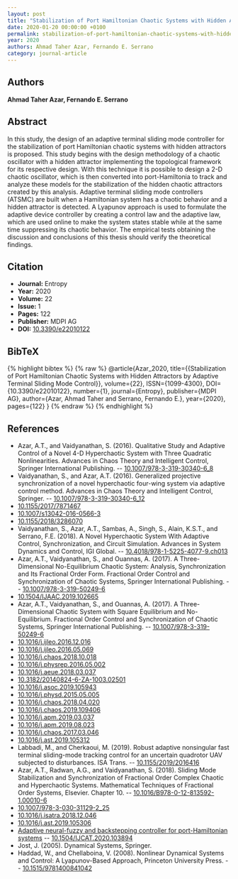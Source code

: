 ```yaml
---
layout: post
title: "Stabilization of Port Hamiltonian Chaotic Systems with Hidden Attractors by Adaptive Terminal Sliding Mode Control"
date: 2020-01-20 00:00:00 +0100
permalink: stabilization-of-port-hamiltonian-chaotic-systems-with-hidden-attractors-by-adaptive-terminal-sliding-mode-control
year: 2020
authors: Ahmad Taher Azar, Fernando E. Serrano
category: journal-article
---
```

 
## Authors
**Ahmad Taher Azar, Fernando E. Serrano**
 
## Abstract
In this study, the design of an adaptive terminal sliding mode controller for the stabilization of port Hamiltonian chaotic systems with hidden attractors is proposed. This study begins with the design methodology of a chaotic oscillator with a hidden attractor implementing the topological framework for its respective design. With this technique it is possible to design a 2-D chaotic oscillator, which is then converted into port-Hamiltonia to track and analyze these models for the stabilization of the hidden chaotic attractors created by this analysis. Adaptive terminal sliding mode controllers (ATSMC) are built when a Hamiltonian system has a chaotic behavior and a hidden attractor is detected. A Lyapunov approach is used to formulate the adaptive device controller by creating a control law and the adaptive law, which are used online to make the system states stable while at the same time suppressing its chaotic behavior. The empirical tests obtaining the discussion and conclusions of this thesis should verify the theoretical findings.
 
## Citation
- **Journal:** Entropy
- **Year:** 2020
- **Volume:** 22
- **Issue:** 1
- **Pages:** 122
- **Publisher:** MDPI AG
- **DOI:** [10.3390/e22010122](https://doi.org/10.3390/e22010122)
 
## BibTeX
{% highlight bibtex %}
{% raw %}
@article{Azar_2020,
  title={{Stabilization of Port Hamiltonian Chaotic Systems with Hidden Attractors by Adaptive Terminal Sliding Mode Control}},
  volume={22},
  ISSN={1099-4300},
  DOI={10.3390/e22010122},
  number={1},
  journal={Entropy},
  publisher={MDPI AG},
  author={Azar, Ahmad Taher and Serrano, Fernando E.},
  year={2020},
  pages={122}
}
{% endraw %}
{% endhighlight %}
 
## References
- Azar, A.T., and Vaidyanathan, S. (2016). Qualitative Study and Adaptive Control of a Novel 4-D Hyperchaotic System with Three Quadratic Nonlinearities. Advances in Chaos Theory and Intelligent Control, Springer International Publishing. -- [10.1007/978-3-319-30340-6_8](https://doi.org/10.1007/978-3-319-30340-6_8)
- Vaidyanathan, S., and Azar, A.T. (2016). Generalized projective synchronization of a novel hyperchaotic four-wing system via adaptive control method. Advances in Chaos Theory and Intelligent Control, Springer. -- [10.1007/978-3-319-30340-6_12](https://doi.org/10.1007/978-3-319-30340-6_12)
- [10.1155/2017/7871467](https://doi.org/10.1155/2017/7871467)
- [10.1007/s13042-016-0566-3](https://doi.org/10.1007/s13042-016-0566-3)
- [10.1155/2018/3286070](https://doi.org/10.1155/2018/3286070)
- Vaidyanathan, S., Azar, A.T., Sambas, A., Singh, S., Alain, K.S.T., and Serrano, F.E. (2018). A Novel Hyperchaotic System With Adaptive Control, Synchronization, and Circuit Simulation. Advances in System Dynamics and Control, IGI Global. -- [10.4018/978-1-5225-4077-9.ch013](https://doi.org/10.4018/978-1-5225-4077-9.ch013)
- Azar, A.T., Vaidyanathan, S., and Ouannas, A. (2017). A Three-Dimensional No-Equilibrium Chaotic System: Analysis, Synchronization and Its Fractional Order Form. Fractional Order Control and Synchronization of Chaotic Systems, Springer International Publishing. -- [10.1007/978-3-319-50249-6](https://doi.org/10.1007/978-3-319-50249-6)
- [10.1504/IJAAC.2019.102665](https://doi.org/10.1504/IJAAC.2019.102665)
- Azar, A.T., Vaidyanathan, S., and Ouannas, A. (2017). A Three-Dimensional Chaotic System with Square Equilibrium and No-Equilibrium. Fractional Order Control and Synchronization of Chaotic Systems, Springer International Publishing. -- [10.1007/978-3-319-50249-6](https://doi.org/10.1007/978-3-319-50249-6)
- [10.1016/j.ijleo.2016.12.016](https://doi.org/10.1016/j.ijleo.2016.12.016)
- [10.1016/j.ijleo.2016.05.069](https://doi.org/10.1016/j.ijleo.2016.05.069)
- [10.1016/j.chaos.2018.10.018](https://doi.org/10.1016/j.chaos.2018.10.018)
- [10.1016/j.physrep.2016.05.002](https://doi.org/10.1016/j.physrep.2016.05.002)
- [10.1016/j.aeue.2018.03.037](https://doi.org/10.1016/j.aeue.2018.03.037)
- [10.3182/20140824-6-ZA-1003.02501](https://doi.org/10.3182/20140824-6-ZA-1003.02501)
- [10.1016/j.asoc.2019.105943](https://doi.org/10.1016/j.asoc.2019.105943)
- [10.1016/j.physd.2015.05.005](https://doi.org/10.1016/j.physd.2015.05.005)
- [10.1016/j.chaos.2018.04.020](https://doi.org/10.1016/j.chaos.2018.04.020)
- [10.1016/j.chaos.2019.109406](https://doi.org/10.1016/j.chaos.2019.109406)
- [10.1016/j.apm.2019.03.037](https://doi.org/10.1016/j.apm.2019.03.037)
- [10.1016/j.apm.2019.08.023](https://doi.org/10.1016/j.apm.2019.08.023)
- [10.1016/j.chaos.2017.03.046](https://doi.org/10.1016/j.chaos.2017.03.046)
- [10.1016/j.ast.2019.105312](https://doi.org/10.1016/j.ast.2019.105312)
- Labbadi, M., and Cherkaoui, M. (2019). Robust adaptive nonsingular fast terminal sliding-mode tracking control for an uncertain quadrotor UAV subjected to disturbances. ISA Trans. -- [10.1155/2019/2016416](https://doi.org/10.1155/2019/2016416)
- Azar, A.T., Radwan, A.G., and Vaidyanathan, S. (2018). Sliding Mode Stabilization and Synchronization of Fractional Order Complex Chaotic and Hyperchaotic Systems. Mathematical Techniques of Fractional Order Systems, Elsevier. Chapter 10. -- [10.1016/B978-0-12-813592-1.00010-6](https://doi.org/10.1016/B978-0-12-813592-1.00010-6)
- [10.1007/978-3-030-31129-2_25](https://doi.org/10.1007/978-3-030-31129-2_25)
- [10.1016/j.isatra.2018.12.046](https://doi.org/10.1016/j.isatra.2018.12.046)
- [10.1016/j.ast.2019.105306](https://doi.org/10.1016/j.ast.2019.105306)
- [Adaptive neural-fuzzy and backstepping controller for port-Hamiltonian systems](adaptive-neural-fuzzy-and-backstepping-controller-for-port-hamiltonian-systems) -- [10.1504/IJCAT.2020.103894](https://doi.org/10.1504/IJCAT.2020.103894)
- Jost, J. (2005). Dynamical Systems, Springer.
- Haddad, W., and Chellaboina, V. (2008). Nonlinear Dynamical Systems and Control: A Lyapunov-Based Approach, Princeton University Press. -- [10.1515/9781400841042](https://doi.org/10.1515/9781400841042)


